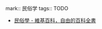 mark:: 民俗学
tags:: TODO
  - [民俗學 - 維基百科，自由的百科全書](https://zh.m.wikipedia.org/zh-hk/%E6%B0%91%E4%BF%97%E5%AD%B8)